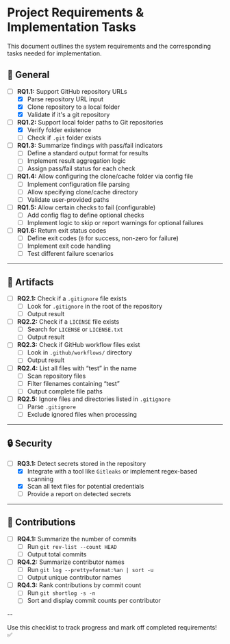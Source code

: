 # Project Requirements & Implementation Tasks

This document outlines the system requirements and the corresponding tasks needed for implementation.

## 📌 General
- [ ] **RQ1.1:** Support GitHub repository URLs  
  - [x] Parse repository URL input  
  - [x] Clone repository to a local folder  
  - [x] Validate if it's a git repository  

- [ ] **RQ1.2:** Support local folder paths to Git repositories  
  - [x] Verify folder existence  
  - [ ] Check if `.git` folder exists  

- [ ] **RQ1.3:** Summarize findings with pass/fail indicators  
  - [ ] Define a standard output format for results  
  - [ ] Implement result aggregation logic  
  - [ ] Assign pass/fail status for each check  

- [ ] **RQ1.4:** Allow configuring the clone/cache folder via config file  
  - [ ] Implement configuration file parsing  
  - [ ] Allow specifying clone/cache directory  
  - [ ] Validate user-provided paths  

- [ ] **RQ1.5:** Allow certain checks to fail (configurable)  
  - [ ] Add config flag to define optional checks  
  - [ ] Implement logic to skip or report warnings for optional failures  

- [ ] **RQ1.6:** Return exit status codes  
  - [ ] Define exit codes (`0` for success, non-zero for failure)  
  - [ ] Implement exit code handling  
  - [ ] Test different failure scenarios  

---

## 📂 Artifacts
- [ ] **RQ2.1:** Check if a `.gitignore` file exists  
  - [ ] Look for `.gitignore` in the root of the repository  
  - [ ] Output result  

- [ ] **RQ2.2:** Check if a `LICENSE` file exists  
  - [ ] Search for `LICENSE` or `LICENSE.txt`  
  - [ ] Output result  

- [ ] **RQ2.3:** Check if GitHub workflow files exist  
  - [ ] Look in `.github/workflows/` directory  
  - [ ] Output result  

- [ ] **RQ2.4:** List all files with “test” in the name  
  - [ ] Scan repository files  
  - [ ] Filter filenames containing “test”  
  - [ ] Output complete file paths  

- [ ] **RQ2.5:** Ignore files and directories listed in `.gitignore`  
  - [ ] Parse `.gitignore`  
  - [ ] Exclude ignored files when processing  

---

## 🔒 Security
- [ ] **RQ3.1:** Detect secrets stored in the repository  
  - [x] Integrate with a tool like `Gitleaks` or implement regex-based scanning  
  - [x] Scan all text files for potential credentials  
  - [ ] Provide a report on detected secrets  

---

## 👥 Contributions
- [ ] **RQ4.1:** Summarize the number of commits  
  - [ ] Run `git rev-list --count HEAD`  
  - [ ] Output total commits  

- [ ] **RQ4.2:** Summarize contributor names  
  - [ ] Run `git log --pretty=format:%an | sort -u`  
  - [ ] Output unique contributor names  

- [ ] **RQ4.3:** Rank contributions by commit count  
  - [ ] Run `git shortlog -s -n`  
  - [ ] Sort and display commit counts per contributor  

--

Use this checklist to track progress and mark off completed requirements! ✅  
